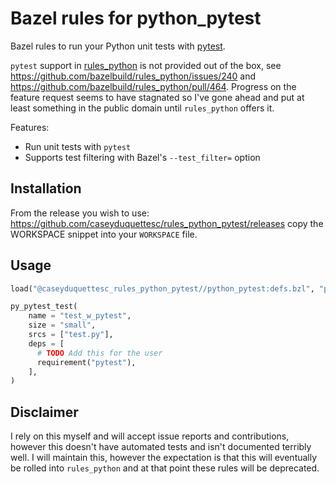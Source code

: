 # Bazel rules for python_pytest

Bazel rules to run your Python unit tests with [pytest](https://docs.pytest.org/en/6.2.x/index.html).

`pytest` support in [rules_python](https://github.com/bazelbuild/rules_python) is not provided out of the box,
see https://github.com/bazelbuild/rules_python/issues/240 and https://github.com/bazelbuild/rules_python/pull/464.
Progress on the feature request seems to have stagnated so I've gone ahead and put at least something in
the public domain until `rules_python` offers it.

Features:

- Run unit tests with `pytest`
- Supports test filtering with Bazel's `--test_filter=` option

## Installation

From the release you wish to use:
<https://github.com/caseyduquettesc/rules_python_pytest/releases>
copy the WORKSPACE snippet into your `WORKSPACE` file.

## Usage

```py
load("@caseyduquettesc_rules_python_pytest//python_pytest:defs.bzl", "py_pytest_test")

py_pytest_test(
    name = "test_w_pytest",
    size = "small",
    srcs = ["test.py"],
    deps = [
      # TODO Add this for the user
      requirement("pytest"),
    ],
)
```

## Disclaimer

I rely on this myself and will accept issue reports and contributions, however this doesn't have automated tests and isn't
documented terribly well. I will maintain this, however the expectation is that this will eventually be rolled into
`rules_python` and at that point these rules will be deprecated.
